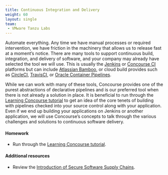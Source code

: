 ```yaml
---
title: Continuous Integration and Delivery
weight: 60
layout: single
team:
 - VMware Tanzu Labs
---
```


Automate everything. Any time we have manual processes or required intervention, we have friction in the machinery that allows us to release fast at a moment’s notice. There are many tools to support continuous build, integration, and delivery of software, and your company may already have selected the tool we will use. This is usually the [Jenkins](https://www.jenkins.io/) or [Concourse CI](https://concourse-ci.org/) platforms but can include [Atlassian Bamboo](https://www.atlassian.com/software/bamboo), or cloud build provides such as [CircleCI](https://circleci.com/), [TravisCI](https://travis-ci.org/), or [Oracle Container Pipelines](https://docs.oracle.com/en/cloud/iaas-classic/wercker-cloud/index.html).

While we can work with many of these tools, Concourse provides one of the purest abstractions of declarative pipelines and is our preferred tool when there is not already a solution in place. It is beneficial to run through the [Learning Concourse tutorial](https://github.com/concourse/concourse/wiki/Tutorials) to get an idea of the core tenets of building with pipelines checked into your source control along with your application. Even if we end up building your applications on Jenkins or another application, we will use Concourse’s concepts to talk through the various challenges and solutions to continuous software delivery.

#### Homework

- Run through the [Learning Concourse tutorial](https://github.com/concourse/concourse/wiki/Tutorials).

#### Additional resources

- Review the [Introduction of Secure Software Supply Chains](/outcomes/secure-software-supply-chain/what-is-ci-cd/).